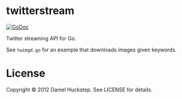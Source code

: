 # twitterstream

[![GoDoc](https://godoc.org/github.com/darkhelmet/twitterstream?status.png)](https://godoc.org/github.com/darkhelmet/twitterstream)

Twitter streaming API for Go.

See `twimgd.go` for an example that downloads images given keywords.

# License

Copyright © 2012 Daniel Huckstep. See LICENSE for details.
